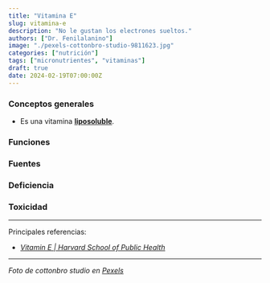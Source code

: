 ```yaml
---
title: "Vitamina E"
slug: vitamina-e
description: "No le gustan los electrones sueltos."
authors: ["Dr. Fenilalanino"]
image: "./pexels-cottonbro-studio-9811623.jpg"
categories: ["nutrición"]
tags: ["micronutrientes", "vitaminas"]
draft: true
date: 2024-02-19T07:00:00Z
---
```


### Conceptos generales
- Es una vitamina **[liposoluble](/vitaminas-vision-general)**.

### Funciones

### Fuentes

### Deficiencia

### Toxicidad

---

Principales referencias:

- *[Vitamin E | Harvard School of Public Health](https://www.hsph.harvard.edu/nutritionsource/vitamin-e/)*

---

*Foto de cottonbro studio en [Pexels](https://www.pexels.com/es-es/foto/comida-marron-avellanas-garbanzos-9811623/)*
